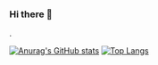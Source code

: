 ### Hi there 👋

.


[![Anurag's GitHub stats](https://github-readme-stats.vercel.app/api?username=Butachaan)](https://github.com/anuraghazra/github-readme-stats)
[![Top Langs](https://github-readme-stats.vercel.app/api/top-langs/?username=Butachaan)](https://github.com/anuraghazra/github-readme-stats)
